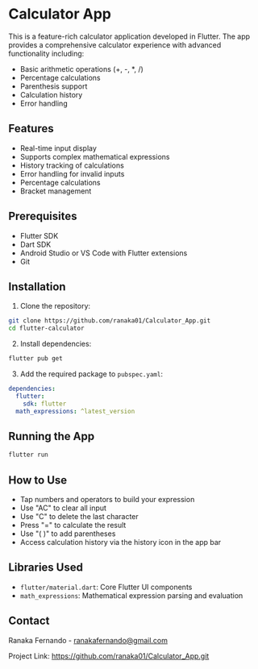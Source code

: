 # Calculator App

This is a feature-rich calculator application developed in Flutter. The app provides a comprehensive calculator experience with advanced functionality including:

- Basic arithmetic operations (+, -, *, /)
- Percentage calculations
- Parenthesis support
- Calculation history
- Error handling

## Features

- Real-time input display
- Supports complex mathematical expressions
- History tracking of calculations
- Error handling for invalid inputs
- Percentage calculations
- Bracket management

## Prerequisites

- Flutter SDK
- Dart SDK
- Android Studio or VS Code with Flutter extensions
- Git

## Installation

1. Clone the repository:
```bash
git clone https://github.com/ranaka01/Calculator_App.git
cd flutter-calculator
```

2. Install dependencies:
```bash
flutter pub get
```

3. Add the required package to `pubspec.yaml`:
```yaml
dependencies:
  flutter:
    sdk: flutter
  math_expressions: ^latest_version
```

## Running the App

```bash
flutter run
```

## How to Use

- Tap numbers and operators to build your expression
- Use "AC" to clear all input
- Use "C" to delete the last character
- Press "=" to calculate the result
- Use "( )" to add parentheses
- Access calculation history via the history icon in the app bar

## Libraries Used

- `flutter/material.dart`: Core Flutter UI components
- `math_expressions`: Mathematical expression parsing and evaluation

## Contact

Ranaka Fernando - ranakafernando@gmail.com

Project Link: https://github.com/ranaka01/Calculator_App.git
